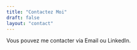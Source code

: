 ```yaml
---
title: "Contactez Moi"
draft: false
layout: "contact"
---
```


Vous pouvez me contacter via Email ou LinkedIn.
